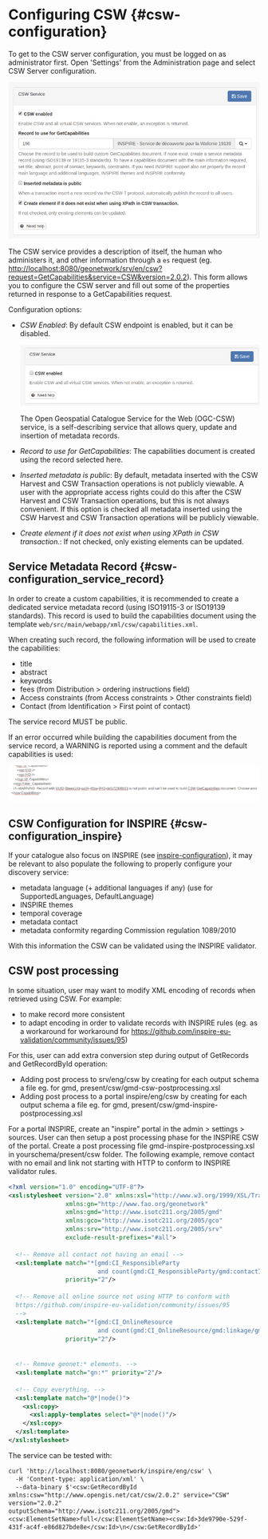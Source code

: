 # Configuring CSW {#csw-configuration}

To get to the CSW server configuration, you must be logged on as administrator first. Open 'Settings' from the Administration page and select CSW Server configuration.

![](img/csw.png)

The CSW service provides a description of itself, the human who administers it, and other information through a `es` request (eg. <http://localhost:8080/geonetwork/srv/en/csw?request=GetCapabilities&service=CSW&version=2.0.2>). This form allows you to configure the CSW server and fill out some of the properties returned in response to a GetCapabilities request.

Configuration options:

-   *CSW Enabled*: By default CSW endpoint is enabled, but it can be disabled.

    ![](img/csw-off.png)

    The Open Geospatial Catalogue Service for the Web (OGC-CSW) service, is a self-describing service that allows query, update and insertion of metadata records.

-   *Record to use for GetCapabilities*: The capabilities document is created using the record selected here.

-   *Inserted metadata is public*: By default, metadata inserted with the CSW Harvest and CSW Transaction operations is not publicly viewable. A user with the appropriate access rights could do this after the CSW Harvest and CSW Transaction operations, but this is not always convenient. If this option is checked all metadata inserted using the CSW Harvest and CSW Transaction operations will be publicly viewable.

-   *Create element if it does not exist when using XPath in CSW transaction.*: If not checked, only existing elements can be updated.

## Service Metadata Record {#csw-configuration_service_record}

In order to create a custom capabilities, it is recommended to create a dedicated service metadata record (using ISO19115-3 or ISO19139 standards). This record is used to build the capabilities document using the template `web/src/main/webapp/xml/csw/capabilities.xml`.

When creating such record, the following information will be used to create the capabilities:

-   title
-   abstract
-   keywords
-   fees (from Distribution > ordering instructions field)
-   Access constraints (from Access constraints > Other constraints field)
-   Contact (from Identification > First point of contact)

The service record MUST be public.

If an error occurred while building the capabilities document from the service record, a WARNING is reported using a comment and the default capabilities is used:

![](img/csw-error.png)

## CSW Configuration for INSPIRE {#csw-configuration_inspire}

If your catalogue also focus on INSPIRE (see [inspire-configuration](inspire-configuration.md)), it may be relevant to also populate the following to properly configure your discovery service:

-   metadata language (+ additional languages if any) (use for SupportedLanguages, DefaultLanguage)
-   INSPIRE themes
-   temporal coverage
-   metadata contact
-   metadata conformity regarding Commission regulation 1089/2010

With this information the CSW can be validated using the INSPIRE validator.

## CSW post processing

In some situation, user may want to modify XML encoding of records when retrieved using CSW. For example:

-   to make record more consistent
-   to adapt encoding in order to validate records with INSPIRE rules (eg. as a workaround for workaround for <https://github.com/inspire-eu-validation/community/issues/95>)

For this, user can add extra conversion step during output of GetRecords and GetRecordById operation:

-   Adding post process to srv/eng/csw by creating for each output schema a file eg. for gmd, present/csw/gmd-csw-postprocessing.xsl
-   Adding post process to a portal inspire/eng/csw by creating for each output schema a file eg. for gmd, present/csw/gmd-inspire-postprocessing.xsl

For a portal INSPIRE, create an "inspire" portal in the admin > settings > sources. User can then setup a post processing phase for the INSPIRE CSW of the portal. Create a post processing file gmd-inspire-postprocessing.xsl in yourschema/present/csw folder. The following example, remove contact with no email and link not starting with HTTP to conform to INSPIRE validator rules.

``` xml
<?xml version="1.0" encoding="UTF-8"?>
<xsl:stylesheet version="2.0" xmlns:xsl="http://www.w3.org/1999/XSL/Transform"
                xmlns:gn="http://www.fao.org/geonetwork"
                xmlns:gmd="http://www.isotc211.org/2005/gmd"
                xmlns:gco="http://www.isotc211.org/2005/gco"
                xmlns:srv="http://www.isotc211.org/2005/srv"
                exclude-result-prefixes="#all">

  <!-- Remove all contact not having an email -->
  <xsl:template match="*[gmd:CI_ResponsibleParty
                         and count(gmd:CI_ResponsibleParty/gmd:contactInfo/*/gmd:address/*/gmd:electronicMailAddress[*/text() != '']) = 0]"
                priority="2"/>

  <!-- Remove all online source not using HTTP to conform with
  https://github.com/inspire-eu-validation/community/issues/95
  -->
  <xsl:template match="*[gmd:CI_OnlineResource
                         and count(gmd:CI_OnlineResource/gmd:linkage/gmd:URL[not(starts-with(text(), 'http'))]) > 0]"
                priority="2"/>


  <!-- Remove geonet:* elements. -->
  <xsl:template match="gn:*" priority="2"/>

  <!-- Copy everything. -->
  <xsl:template match="@*|node()">
    <xsl:copy>
      <xsl:apply-templates select="@*|node()"/>
    </xsl:copy>
  </xsl:template>
</xsl:stylesheet>
```

The service can be tested with:

``` shell
curl 'http://localhost:8080/geonetwork/inspire/eng/csw' \
  -H 'Content-type: application/xml' \
  --data-binary $'<csw:GetRecordById xmlns:csw="http://www.opengis.net/cat/csw/2.0.2" service="CSW" version="2.0.2"                   outputSchema="http://www.isotc211.org/2005/gmd"><csw:ElementSetName>full</csw:ElementSetName><csw:Id>3de9790e-529f-431f-ac4f-e86d827bde8e</csw:Id>\n</csw:GetRecordById>'
```
